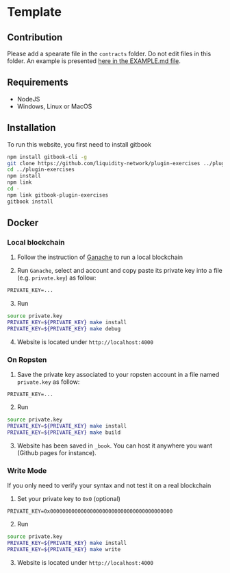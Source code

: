 # Template

## Contribution

Please add a spearate file in the `contracts` folder. Do not edit files in this folder. An example is presented [here in the EXAMPLE.md file](https://github.com/liquidity-network/template.achievement.network/blob/master/contracts/EXAMPLE.md).

## Requirements
+ NodeJS
+ Windows, Linux or MacOS

## Installation

To run this website, you first need to install gitbook
```sh
npm install gitbook-cli -g
git clone https://github.com/liquidity-network/plugin-exercises ../plugin-exercises
cd ../plugin-exercises
npm install
npm link
cd -
npm link gitbook-plugin-exercises
gitbook install
```

## Docker

### Local blockchain

1. Follow the instruction of [Ganache](https://truffleframework.com/ganache/) to run a local blockchain

2. Run `Ganache`, select and account and copy paste its private key into a file (e.g. `private.key`) as follow:
```txt
PRIVATE_KEY=...
```

3. Run
```sh
source private.key
PRIVATE_KEY=${PRIVATE_KEY} make install
PRIVATE_KEY=${PRIVATE_KEY} make debug
```

4. Website is located under `http://localhost:4000`

### On Ropsten

1. Save the private key associated to your ropsten account in a file named `private.key` as follow:
```text
PRIVATE_KEY=...
```

2. Run
```sh
source private.key
PRIVATE_KEY=${PRIVATE_KEY} make install
PRIVATE_KEY=${PRIVATE_KEY} make build
```

3. Website has been saved in `_book`. You can host it anywhere you want (Github pages for instance).

### Write Mode

If you only need to verify your syntax and not test it on a real blockchain

1. Set your private key to `0x0` (optional)
```text
PRIVATE_KEY=0x0000000000000000000000000000000000000000
```

2. Run
```sh
source private.key
PRIVATE_KEY=${PRIVATE_KEY} make install
PRIVATE_KEY=${PRIVATE_KEY} make write
```

3. Website is located under `http://localhost:4000`
